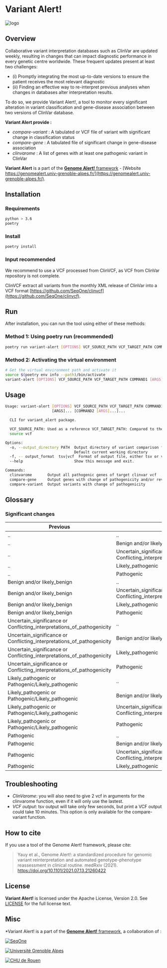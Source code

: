 # Variant Alert!

![logo](img/variant-alert-logo.png)

## Overview

Collaborative variant interpretation databases such as ClinVar are updated weekly, resulting in changes that can impact diagnostic performance in every genetic centre worldwide. These frequent updates present at least two challenges:

- (i) Promptly integrating the most up-to-date versions to ensure the patient receives the most relevant diagnostic
- (ii) Finding an effective way to re-interpret previous analyses when changes in databases alter interpretation results.

To do so, we provide Variant Alert!, a tool to monitor every significant alteration in variant classification and gene-disease association between two versions of ClinVar database.

**Variant Alert provide :**

- *compare-variant* : A tabulated or VCF file of variant with significant change in classification status
- *compare-gene* : A tabulated file of significant change in gene-disease association
- *clinvarome* : A list of genes with at least one pathogenic variant in ClinVar

**Variant Alert** is a part of the [**Genome Alert!** framework](https://github.com/SeqOne/GenomeAlert_app) - [Website https://genomealert.univ-grenoble-alpes.fr/](https://genomealert.univ-grenoble-alpes.fr/).

## Installation

### Requirements

```bash
python > 3.6
poetry
```

### Install

```bash
poetry install
```

### Input recommended

We recommend to use a VCF processed from ClinVCF, as VCF from ClinVar repository is not complete.

ClinVCF extract all variants from the monthly XML release of ClinVar into a VCF format [https://github.com/SeqOne/clinvcf](https://github.com/SeqOne/clinvcf).

## Run

After installation, you can run the tool using either of these methods:

### Method 1: Using poetry run (recommended)
```bash
poetry run variant-alert [OPTIONS] VCF_SOURCE_PATH VCF_TARGET_PATH COMMAND1 [ARGS]...
```

### Method 2: Activating the virtual environment
```bash
# Get the virtual environment path and activate it
source $(poetry env info --path)/bin/activate
variant-alert [OPTIONS] VCF_SOURCE_PATH VCF_TARGET_PATH COMMAND1 [ARGS]...
```

## Usage

```bash
Usage: variant-alert [OPTIONS] VCF_SOURCE_PATH VCF_TARGET_PATH COMMAND1
                     [ARGS]... [COMMAND2 [ARGS]...]...

  CLI for variant_alert package.

  VCF_SOURCE_PATH: Used as a reference VCF_TARGET_PATH: Compared to the
  source vcf

Options:
  -o, --output_directory PATH  Output directory of variant comparison file.
                               Default current working directory
  -f, -- output_format  tsv|vcf  Format of output file, either tsv or vcf for compare-variant function. Default = tsv
  --help                       Show this message and exit.

Commands:
  clinvarome       Output all pathogenic genes of target clinvar vcf
  compare-gene     Output genes with change of pathogenicity and/or review confidence status
  compare-variant  Output variants with change of pathogenicity
```

## Glossary

### Significant changes  

| Previous                                                               	| New                                                                    	| Clinical_impact 	|
|------------------------------------------------------------------------	|------------------------------------------------------------------------	|-----------------	|
| ..                                                                     	| ..                                                                     	| null            	|
| ..                                                                     	| Benign and/or likely_benign                                            	| null            	|
| ..                                                                     	| Uncertain_significance or Conflicting_interpretations_of_pathogenicity 	| unknown         	|
| ..                                                                     	| Likely_pathogenic                                                      	| major           	|
| ..                                                                     	| Pathogenic                                                             	| major           	|
| Benign and/or likely_benign                                            	| ..                                                                     	| warning         	|
| Benign and/or likely_benign                                            	| Uncertain_significance or Conflicting_interpretations_of_pathogenicity 	| unknown         	|
| Benign and/or likely_benign                                            	| Likely_pathogenic                                                      	| major           	|
| Benign and/or likely_benign                                            	| Pathogenic                                                             	| major           	|
| Uncertain_significance or Conflicting_interpretations_of_pathogenicity 	| ..                                                                     	| warning         	|
| Uncertain_significance or Conflicting_interpretations_of_pathogenicity 	| Benign and/or likely_benign                                            	| minor           	|
| Uncertain_significance or Conflicting_interpretations_of_pathogenicity 	| Likely_pathogenic                                                      	| major           	|
| Uncertain_significance or Conflicting_interpretations_of_pathogenicity 	| Pathogenic                                                             	| major           	|
| Likely_pathogenic or Pathogenic/Likely_pathogenic                      	| ..                                                                     	| warning         	|
| Likely_pathogenic or Pathogenic/Likely_pathogenic                      	| Benign and/or likely_benign                                            	| major           	|
| Likely_pathogenic or Pathogenic/Likely_pathogenic                      	| Uncertain_significance or Conflicting_interpretations_of_pathogenicity 	| major           	|
| Likely_pathogenic or Pathogenic/Likely_pathogenic                      	| Pathogenic                                                             	| minor           	|
| Pathogenic                                                             	| ..                                                                     	| warning         	|
| Pathogenic                                                             	| Benign and/or likely_benign                                            	| major           	|
| Pathogenic                                                             	| Uncertain_significance or Conflicting_interpretations_of_pathogenicity 	| major           	|
| Pathogenic                                                             	| Likely_pathogenic                                                      	| minor           	|

## Troubleshooting

- *ClinVarome*: you will also need to give 2 vcf in arguments for the clinvarome function, even if it will only use the lastest.
- *VCF output*: tsv output will take only few seconds, but print a VCF output could take 10 minutes. This option is only available for the compare-variant function.

## How to cite

If you use a tool of the Genome Alert! framework, please cite:
> Yauy et al., Genome Alert!: a standardized procedure for genomic variant reinterpretation and automated genotype-phenotype reassessment in clinical routine. medRxiv (2021). [https://doi.org/10.1101/2021.07.13.21260422
](https://www.medrxiv.org/content/10.1101/2021.07.13.21260422v1)

## License

**Variant Alert!** is licensed under the Apache License, Version 2.0. See [LICENSE](LICENSE) for the full license text.

## Misc

*Variant Alert! is a part of the [**Genome Alert!** framework](https://github.com/SeqOne/GenomeAlert_app), a collaboration of :

[![SeqOne](img/logo-seqone.png)](https://seq.one/)

[![Université Grenoble Alpes](img/logo-uga.png)](https://iab.univ-grenoble-alpes.fr/)

[![CHU de Rouen](img/logo-CHU.png)](https://www.chu-rouen.fr/service/service-de-genetique/)
